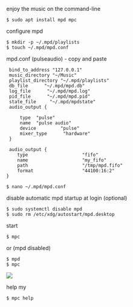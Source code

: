 enjoy the music on the command-line
```
$ sudo apt install mpd mpc
```
configure mpd
```
$ mkdir -p ~/.mpd/playlists
$ touch ~/.mpd/mpd.conf
```
mpd.conf (pulseaudio) - copy and paste
```
 bind_to_address "127.0.0.1"
 music_directory "~/Music"
 playlist_directory "~/.mpd/playlists"   
 db_file      "~/.mpd/mpd.db"  
 log_file      "~/.mpd/mpd.log"  
 pid_file      "~/.mpd/mpd.pid"  
 state_file     "~/.mpd/mpdstate"  
 audio_output {  

     type  "pulse"  
     name  "pulse audio"
     device         "pulse" 
     mixer_type      "hardware" 
 }  
 
 audio_output {
    type                    "fifo"
    name                    "my_fifo"
    path                    "/tmp/mpd.fifo"
    format                  "44100:16:2"
}
```
```
$ nano ~/.mpd/mpd.conf
```
disable automatic mpd startup at login (optional)
```
$ sudo systemctl disable mpd
$ sudo rm /etc/xdg/autostart/mpd.desktop
```
start
```
$ mpc
```
or (mpd disabled)
```
$ mpd
$ mpc
```
<img src="https://skandyns.github.io/img/mpc.png"/>

help my
```
$ mpc help
```
